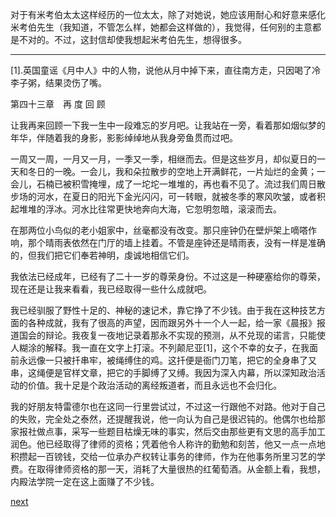 
对于有米考伯太太这样经历的一位太太，除了对她说，她应该用耐心和好意来感化米考伯先生（我知道，不管怎么样，她都会这样做的），我觉得，任何别的主意都是不对的。不过，这封信却使我想起米考伯先生，想得很多。

* * *

[1].英国童谣《月中人》中的人物，说他从月中掉下来，直往南方走，只因喝了冷李子粥，结果烫伤了嘴。

第四十三章　再 度 回 顾

让我再来回顾一下我一生中一段难忘的岁月吧。让我站在一旁，看着那如烟似梦的年华，伴随着我的身影，影影绰绰地从我身旁鱼贯而过吧。

一周又一周，一月又一月，一季又一季，相继而去。但是这些岁月，却似夏日的一天和冬日的一晚。一会儿，我和朵拉散步的空地上开满鲜花，一片灿烂的金黄；一会儿，石楠已被积雪掩埋，成了一坨坨一堆堆的，再也看不见了。流过我们周日散步场的河水，在夏日的阳光下金光闪闪，可一转眼，就被冬季的寒风吹皱，或者积起堆堆的浮冰。河水比往常更快地奔向大海，它忽明忽暗，滚滚而去。

在那两位小鸟似的老小姐家中，丝毫都没有改变。那只座钟仍在壁炉架上嘀嗒作响，那个晴雨表依然在门厅的墙上挂着。不管是座钟还是晴雨表，没有一样是准确的，但我们把它们奉若神明，虔诚地相信它们。

我依法已经成年，已经有了二十一岁的尊荣身份。不过这是一种硬塞给你的尊荣，现在还是让我来看看，我已经取得一些什么成就吧。

我已经驯服了野性十足的、神秘的速记术，靠它挣了不少钱。由于我在这种技艺方面的各种成就，我有了很高的声望，因而跟另外十一个人一起，给一家《晨报》报道国会的辩论。我夜复一夜地记录着那永不实现的预测，从不兑现的诺言，只能使人糊涂的解释。我一直在文字上打滚。不列颠尼亚[1]，这个不幸的女子，在我面前永远像一只被扦串牢，被绳缚住的鸡。这扦便是衙门刀笔，把它的全身串了又串，这绳便是官样文章，把它的手脚缚了又缚。我因为深入内幕，所以深知政治活动的价值。我十足是个政治活动的离经叛道者，而且永远也不会归化。

我的好朋友特雷德尔也在这同一行里尝试过，不过这一行跟他不对路。他对于自己的失败，完全处之泰然，还提醒我说，他一向认为自己是很迟钝的。他偶尔也给那家报社做点事，采写一些题目枯燥无味的事实，然后交由那些更有文思的高手加工润色。他已经取得了律师的资格；凭着他令人称许的勤勉和刻苦，他又一点一点地积攒起一百镑钱，交给一位承办产权转让事务的律师，作为在他事务所里习艺的学费。在取得律师资格的那一天，消耗了大量很热的红葡萄酒。从金额上看，我想，内殿法学院一定在这上面赚了不少钱。

[next](page553.md)